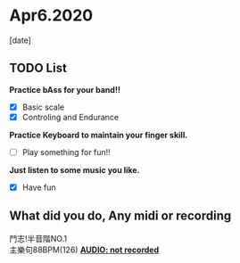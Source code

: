# Apr6.2020

[date]

## TODO List

__Practice bAss for your band!!__

- [x] Basic scale
- [x] Controling and Endurance  

__Practice Keyboard to maintain your finger skill.__

- [ ] Play something for fun!!  

__Just listen to some music you like.__

- [x] Have fun  

## What did you do, Any midi or recording

鬥志!半音階NO.1  
主樂句88BPM(126)
__[AUDIO: not recorded](../audio/Apr6.2020/001.wav)__

